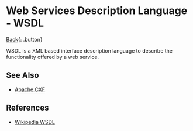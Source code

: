 # Web Services Description Language - WSDL

[Back](../index.md){: .button}

WSDL is a XML based interface description language to describe the functionality offered by a web service.

## See Also

- [Apache CXF](http://cxf.apache.org/)

## References

- [Wikipedia WSDL](https://en.wikipedia.org/wiki/Web_Services_Description_Language)


